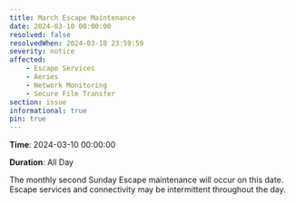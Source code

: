 ```yaml
---
title: March Escape Maintenance 
date: 2024-03-10 00:00:00
resolved: false
resolvedWhen: 2024-03-10 23:59:59
severity: notice
affected:
    - Escape Services
    - Aeries
    - Network Monitoring
    - Secure File Transfer
section: issue
informational: true
pin: true
---
```


**Time**: 2024-03-10 00:00:00

**Duration**: All Day

The monthly second Sunday Escape maintenance will occur on this date. Escape services and connectivity may be intermittent throughout the day.
